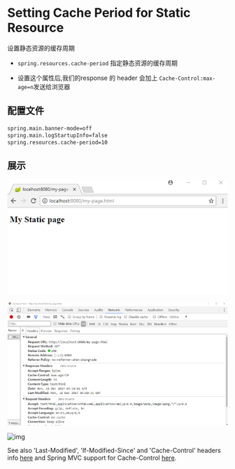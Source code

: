 # Setting Cache Period for Static Resource

设置静态资源的缓存周期

- `spring.resources.cache-period` 指定静态资源的缓存周期

- 设置这个属性后,我们的response 的 header 会加上 `Cache-Control:max-age=n`发送给浏览器

## 配置文件

```properties
spring.main.banner-mode=off 
spring.main.logStartupInfo=false
spring.resources.cache-period=10
```



## 展示

![img](assets/output.png)

![img](assets/output2.png)

![img](https://www.logicbig.com/tutorials/spring-framework/spring-boot/static-resource-cache-period/c/images/output3.png)

See also 'Last-Modified', 'If-Modified-Since' and 'Cache-Control' headers info [here](https://www.logicbig.com/quick-info/web/last-modified-and-if-modified-since.html) and Spring MVC support for Cache-Control [here](https://www.logicbig.com/tutorials/spring-framework/spring-web-mvc/cache-control.html).